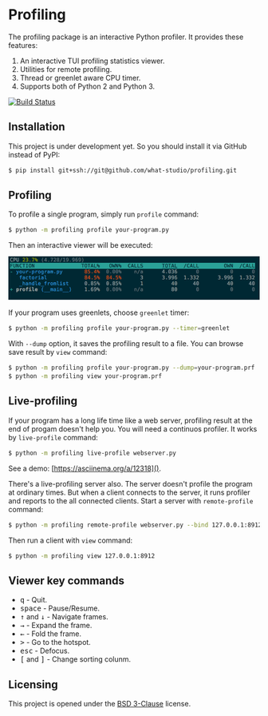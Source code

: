 Profiling
=========

The profiling package is an interactive Python profiler.  It provides these
features:

1. An interactive TUI profiling statistics viewer.
1. Utilities for remote profiling.
1. Thread or greenlet aware CPU timer.
1. Supports both of Python 2 and Python 3.

[![Build Status](https://travis-ci.org/what-studio/profiling.svg?branch=master)](https://travis-ci.org/what-studio/profiling)

Installation
------------

This project is under development yet.  So you should install it via GitHub
instead of PyPI:

```sh
$ pip install git+ssh://git@github.com/what-studio/profiling.git
```

Profiling
---------

To profile a single program, simply run `profile` command:

```sh
$ python -m profiling profile your-program.py
```

Then an interactive viewer will be executed:

![](screenshots/your-program.png)

If your program uses greenlets, choose `greenlet` timer:

```sh
$ python -m profiling profile your-program.py --timer=greenlet
```

With `--dump` option, it saves the profiling result to a file.  You can
browse save result by `view` command:

```sh
$ python -m profiling profile your-program.py --dump=your-program.prf
$ python -m profiling view your-program.prf
```

Live-profiling
--------------

If your program has a long life time like a web server, profiling result
at the end of progam doesn't help you.  You will need a continuos profiler.
It works by `live-profile` command:

```sh
$ python -m profiling live-profile webserver.py
```

See a demo: [https://asciinema.org/a/12318]().

There's a live-profiling server also.  The server doesn't profile the
program at ordinary times.  But when a client connects to the server, it
runs profiler and reports to the all connected clients.  Start a server
with `remote-profile` command:

```sh
$ python -m profiling remote-profile webserver.py --bind 127.0.0.1:8912
```

Then run a client with `view` command:

```sh
$ python -m profiling view 127.0.0.1:8912
```

Viewer key commands
-------------------

- <tt>q</tt> - Quit.
- <tt>space</tt> - Pause/Resume.
- <tt>↑</tt> and <tt>↓</tt> - Navigate frames.
- <tt>→</tt> - Expand the frame.
- <tt>←</tt> - Fold the frame.
- <tt>></tt> - Go to the hotspot.
- <tt>esc</tt> - Defocus.
- <tt>[</tt> and <tt>]</tt> - Change sorting colunm.

Licensing
---------

This project is opened under the [BSD 3-Clause] license.

[BSD 3-Clause]: http://opensource.org/licenses/BSD-3-Clause
